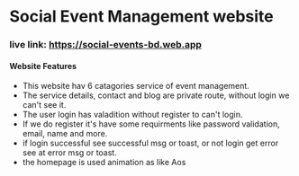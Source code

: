# Social Event Management website


### live link: https://social-events-bd.web.app


#### Website Features
- This website hav 6 catagories service of event management.
- The service details, contact and blog are private route, without login we can't see it.
- The user login has valadition without register to can't login.
- If we do register it's have some requirments like password validation, email, name and more.
- if login successful see successful msg or toast, or not login get error see at error  msg or toast.
- the homepage is used animation as like Aos

